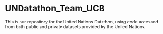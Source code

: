 # UNDatathon_Team_UCB
This is our repository for the United Nations Datathon, using code accessed from both public and private datasets provided by the United Nations.
